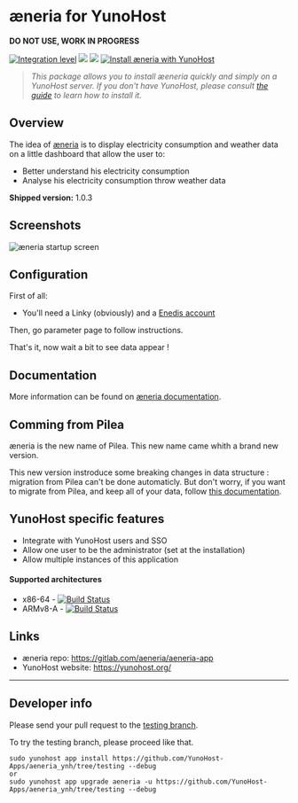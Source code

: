 # æneria for YunoHost

**DO NOT USE, WORK IN PROGRESS**

[![Integration level](https://dash.yunohost.org/integration/aeneria.svg)](https://dash.yunohost.org/appci/app/aeneria) ![](https://ci-apps.yunohost.org/ci/badges/aeneria.status.svg) ![](https://ci-apps.yunohost.org/ci/badges/aeneria.maintain.svg)
[![Install æneria with YunoHost](https://install-app.yunohost.org/install-with-yunohost.png)](https://install-app.yunohost.org/?app=aeneria)

> *This package allows you to install æeneria quickly and simply on a YunoHost server.
If you don't have YunoHost, please consult [the guide](https://yunohost.org/#/install) to learn how to install it.*

## Overview
The idea of [æneria](https://gitlab.com/aeneria/aeneria-app) is to display electricity consumption and weather data on a little dashboard that allow the user to:

 * Better understand his electricity consumption
 * Analyse his electricity consumption throw weather data

 **Shipped version:** 1.0.3

## Screenshots

![æneria startup screen](https://gitlab.com/aeneria/aeneria-app/-/raw/master/docs/img/dash_accueil.png)

## Configuration

First of all:

* You'll need a Linky (obviously) and a [Enedis account](https://mon-compte-client.enedis.fr/)

Then, go parameter page to follow instructions.

That's it, now wait a bit to see data appear !

## Documentation

More information can be found on [æneria documentation](https://docs.aeneria.com).

## Comming from Pilea

æneria is the new name of Pilea. This new name came whith a brand new version.

This new version instroduce some breaking changes in data structure : migration from Pilea can't be done automaticly. But don't worry, if you want to migrate from Pilea, and
keep all of your data, follow [this documentation]().

## YunoHost specific features

* Integrate with YunoHost users and SSO
* Allow one user to be the administrator (set at the installation)
* Allow multiple instances of this application

#### Supported architectures

* x86-64 - [![Build Status](https://ci-apps.yunohost.org/ci/logs/aeneria%20%28Apps%29.svg)](https://ci-apps.yunohost.org/ci/apps/aeneria/)
* ARMv8-A - [![Build Status](https://ci-apps-arm.yunohost.org/ci/logs/aeneria%20%28Apps%29.svg)](https://ci-apps-arm.yunohost.org/ci/apps/aeneria/)

## Links

 * æneria repo: https://gitlab.com/aeneria/aeneria-app
 * YunoHost website: https://yunohost.org/

---

Developer info
----------------

Please send your pull request to the [testing branch](https://github.com/YunoHost-Apps/aeneria_ynh/tree/testing).

To try the testing branch, please proceed like that.
```
sudo yunohost app install https://github.com/YunoHost-Apps/aeneria_ynh/tree/testing --debug
or
sudo yunohost app upgrade aeneria -u https://github.com/YunoHost-Apps/aeneria_ynh/tree/testing --debug
```
